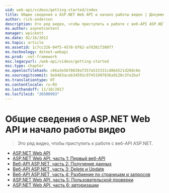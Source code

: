 ```yaml
---
uid: web-api/videos/getting-started/index
title: Общие сведения о ASP.NET Web API и начало работы видео | Документы Microsoft
author: rick-anderson
description: Это ряд видео, чтобы приступить к работе с веб-API ASP.NET.
ms.author: aspnetcontent
manager: wpickett
ms.date: 02/16/2012
ms.topic: article
ms.assetid: 1c7cc326-04f5-4578-bf62-a7d381f380f7
ms.technology: dotnet-webapi
ms.prod: .net-framework
msc.legacyurl: /web-api/videos/getting-started
msc.type: chapter
ms.openlocfilehash: c06a3e5670839af357a515331cd864521d260c0e
ms.sourcegitcommit: 9a9483aceb34591c97451997036a9120c3fe2baf
ms.translationtype: HT
ms.contentlocale: ru-RU
ms.lasthandoff: 11/10/2017
ms.locfileid: "26508993"
---
```

<a name="aspnet-web-api-overview-and-getting-started-videos"></a>Общие сведения о ASP.NET Web API и начало работы видео
====================
> Это ряд видео, чтобы приступить к работе с веб-API ASP.NET.


- [ASP.NET Web API](aspnet-web-api.md)
- [ASP.NET Web API, часть 1: Первый веб-API](your-first-web-api.md)
- [Веб-API ASP.NET, часть 2: Получение данных](getting-data.md)
- [Веб-API ASP.NET, часть 3: Delete и Update](delete-and-update.md)
- [Веб-API ASP.NET, часть 4: Разбиение по страницам и запросов](paging-and-querying.md)
- [ASP.NET Web API, часть 5: Пользовательской проверки](custom-validation.md)
- [ASP.NET Web API, часть 6: авторизации](authorization.md)
